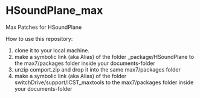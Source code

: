# HSoundPlane_max
Max Patches for HSoundPlane

How to use this repository:

1. clone it to your local machine.
2. make a symbolic link (aka Alias) of the folder _package/HSoundPlane to the max7/packages folder inside your documents-folder
3. unzip comport.zip and drop it into the same max7/packages folder
2. make a symbolic link (aka Alias) of the folder switchDrive/support/ICST_maxtools to the max7/packages folder inside your documents-folder


